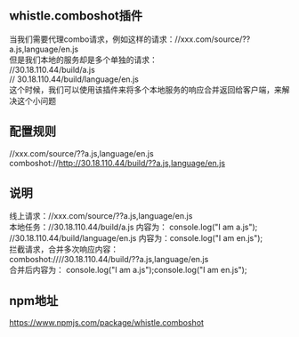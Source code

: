 ## whistle.comboshot插件

当我们需要代理combo请求，例如这样的请求：//xxx.com/source/??a.js,language/en.js  
但是我们本地的服务却是多个单独的请求：  
//30.18.110.44/build/a.js   
// 30.18.110.44/build/language/en.js  
这个时候，我们可以使用该插件来将多个本地服务的响应合并返回给客户端，来解决这个小问题  

## 配置规则 
  
//xxx.com/source/??a.js,language/en.js comboshot://http://30.18.110.44/build/??a.js,language/en.js  


## 说明
  
线上请求：//xxx.com/source/??a.js,language/en.js  
本地任务：//30.18.110.44/build/a.js  内容为： console.log("I am a.js");  
        //30.18.110.44/build/language/en.js 内容为：console.log("I am en.js");  
拦截请求，合并多次响应内容：  
comboshot:////30.18.110.44/build/??a.js,language/en.js  
合并后内容为： console.log("I am a.js");console.log("I am en.js");  

## npm地址
  
https://www.npmjs.com/package/whistle.comboshot

